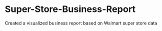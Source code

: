 # Super-Store-Business-Report
Created a visualized business report based on Walmart super store data

